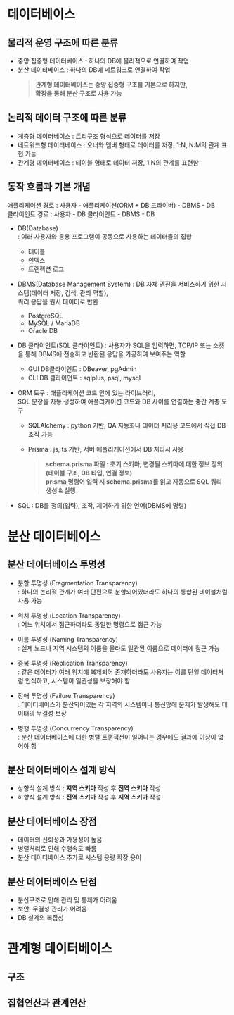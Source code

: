 # 데이터베이스
## 물리적 운영 구조에 따른 분류
* 중앙 집중형 데이터베이스 : 하나의 DB에 물리적으로 연결하여 작업 
* 분산 데이터베이스 : 하나의 DB에 네트워크로 연결하여 작업
    > <span style:color=darkgray>**관계형 데이터베이스는 중앙 집중형 구조를 기본으로 하지만,  
    확장을 통해 분산 구조로 사용 가능**</span>

## 논리적 데이터 구조에 따른 분류
* 계층형 데이터베이스 : 트리구조 형식으로 데이터를 저장
* 네트워크형 데이터베이스 : 오너와 멤버 형태로 데이터를 저장, 1:N, N:M의 관계 표현 가능
* 관계형 데이터베이스 : 테이블 형태로 데이터 저장, 1:N의 관계를 표현함

## 동작 흐름과 기본 개념
애플리케이션 경로 : 사용자 - 애플리케이션(ORM + DB 드라이버) - DBMS - DB  
클라이언트 경로 : 사용자 - DB 클라이언트 - DBMS - DB

* DB(Database)  
: 여러 사용자와 응용 프로그램이 공동으로 사용하는 데이터들의 집합
    - 테이블
    - 인덱스
    - 트랜잭션 로그

* DBMS(Database Management System)
: DB 자체 엔진을 서비스하기 위한 시스템(데이터 저장, 검색, 관리 역할),  
쿼리 응답을 원시 데이터로 반환
    - PostgreSQL
    - MySQL / MariaDB
    - Oracle DB

* DB 클라이언트(SQL 클라이언트)
: 사용자가 SQL을 입력하면, TCP/IP 또는 소켓을 통해 DBMS에 전송하고 반환된 응답을 가공하여 보여주는 역할
    - GUI DB클라이언트 : DBeaver, pgAdmin
    - CLI DB 클라이언트 : sqlplus, psql, mysql

* ORM 도구
: 애플리케이션 코드 안에 있는 라이브러리,  
SQL 문장을 자동 생성하여 애플리케이션 코드와 DB 사이를 연결하는 중간 계층 도구
    - SQLAlchemy : python 기반, QA 자동화나 데이터 처리용 코드에서 직접 DB 조작 가능
    - Prisma : js, ts 기반, 서버 애플리케이션에서 DB 처리시 사용

        > <span style:color=darkgray>**schema.prisma 파일 : 초기 스키마, 변경될 스키마에 대한 정보 정의(테이블 구조, DB 타입, 연결 정보)  
        prisma 명령어 입력 시 schema.prisma를 읽고 자동으로 SQL 쿼리 생성 & 실행**</span>

* SQL : DB를 정의(입력), 조작, 제어하기 위한 언어(DBMS에 명령)

# 분산 데이터베이스 
## 분산 데이터베이스 투명성
* 분할 투명성 (Fragmentation Transparency)  
: 하나의 논리적 관계가 여러 단편으로 분할되어있더라도 하나의 통합된 테이블처럼 사용 가능

* 위치 투명성 (Location Transparency)  
: 어느 위치에서 접근하더라도 동일한 명령으로 접근 가능

* 이름 투명성 (Naming Transparency)  
: 실제 노드나 지역 시스템의 이름을 몰라도 일관된 이름으로 데이터에 접근 가능

* 중복 투명성 (Replication Transparency)  
: 같은 데이터가 여러 위치에 복제되어 존재하더라도 사용자는 이를 단일 데이터처럼 인식하고, 시스템이 일관성을 보장해야 함

* 장애 투명성 (Failure Transparency)  
: 데이터베이스가 분산되어있는 각 지역의 시스템이나 통신망에 문제가 발생해도 데이터의 무결성 보장

* 병행 투명성 (Concurrency Transparency)  
: 분산 데이터베이스에 대한 병렬 트랜잭션이 일어나는 경우에도 결과에 이상이 없어야 함

## 분산 데이터베이스 설계 방식
* 상향식 설계 방식 : **지역 스키마** 작성 후 **전역 스키마** 작성
* 하향식 설계 방식 : **전역 스키마** 작성 후 **지역 스키마** 작성

## 분산 데이터베이스 장점
* 데이터의 신뢰성과 가용성이 높음
* 병렬처리로 인해 수행속도 빠름
* 분산 데이터베이스 추가로 시스템 용량 확장 용이

## 분산 데이터베이스 단점
* 분산구조로 인해 관리 및 통제가 어려움
* 보안, 무결성 관리가 어려움
* DB 설계의 복잡성

# 관계형 데이터베이스


## 구조

## 집협연산과 관계연산
